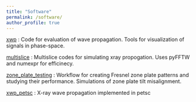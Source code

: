 ```yaml
---
title: "Software"
permalink: /software/
author_profile: true
---
```


[xwp](https://github.com/s-sajid-ali/xwp) : Code for evaluation of wave propagation. Tools for visualization of signals in phase-space.

[multislice](https://github.com/s-sajid-ali/multislice) : Multislice codes for simulating xray propogation. Uses pyFFTW and numexpr for efficinecy.

[zone_plate_testing](https://github.com/s-sajid-ali/zone_plate_testing) : Workflow for creating Fresnel zone plate patterns and studying their performance. Simulations of zone plate tilt misalignment.

[xwp_petsc](https://github.com/s-sajid-ali/xwp_petsc) : X-ray wave propagation implemented in petsc
